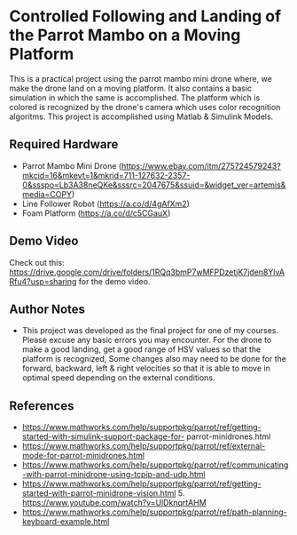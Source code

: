 # Controlled Following and Landing of the Parrot Mambo on a Moving Platform
This is a practical project using the parrot mambo mini drone where, we make the drone land on a moving platform. It also contains a basic simulation in which the same is accomplished. The platform which is colored is recognized by the drone's camera which uses color recognition algoritms. This project is accomplished using Matlab & Simulink Models.

## Required Hardware
* Parrot Mambo Mini Drone (https://www.ebay.com/itm/275724579243?mkcid=16&mkevt=1&mkrid=711-127632-2357-0&ssspo=Lb3A38neQKe&sssrc=2047675&ssuid=&widget_ver=artemis&media=COPY)
* Line Follower Robot (https://a.co/d/4gAfXm2)
* Foam Platform (https://a.co/d/c5CGauX)

## Demo Video
Check out this: https://drive.google.com/drive/folders/1RQq3bmP7wMFPDzetjK7jden8YlvARfu4?usp=sharing for the demo video.

## Author Notes
* This project was developed as the final project for one of my courses. Please excuse any basic errors you may encounter. For the drone to make a good landing, get a good range of HSV values so that the platform is recognized, Some changes also may need to be done for the forward, backward, left & right velocities so that it is able to move in optimal speed depending on the external conditions.

## References
* https://www.mathworks.com/help/supportpkg/parrot/ref/getting-started-with-simulink-support-package-for- parrot-minidrones.html
* https://www.mathworks.com/help/supportpkg/parrot/ref/external-mode-for-parrot-minidrones.html
* https://www.mathworks.com/help/supportpkg/parrot/ref/communicating-with-parrot-minidrone-using-tcpip-and-udp.html
* https://www.mathworks.com/help/supportpkg/parrot/ref/getting-started-with-parrot-minidrone-vision.html 5. https://www.youtube.com/watch?v=UlDknqrtAHM
* https://www.mathworks.com/help/supportpkg/parrot/ref/path-planning-keyboard-example.html
